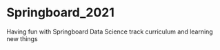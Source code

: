 # Springboard_2021
Having fun with Springboard Data Science track curriculum and learning new things

